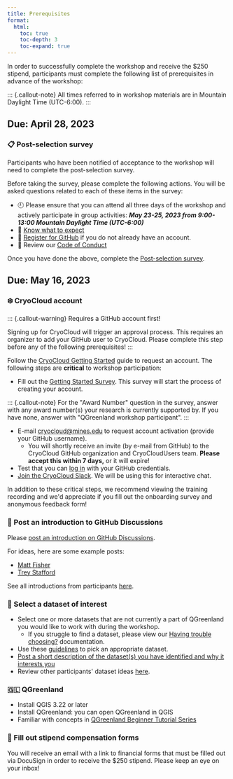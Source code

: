 ```yaml
---
title: Prerequisites
format:
  html:
    toc: true
    toc-depth: 3
    toc-expand: true
---
```


In order to successfully complete the workshop and receive the $250 stipend,
participants must complete the following list of prerequisites in advance of the
workshop:

::: {.callout-note}
All times referred to in workshop materials are in Mountain Daylight Time
(UTC-6:00).
:::


##  Due: April 28, 2023

### 📋 Post-selection survey

Participants who have been notified of acceptance to the workshop will need to
complete the post-selection survey.

Before taking the survey, please complete the following actions. You will be
asked questions related to each of these items in the survey:

* 🕘 Please ensure that you can attend all three days of the workshop and actively
  participate in group activities: _**May 23-25, 2023 from 9:00-13:00 Mountain Daylight
  Time (UTC-6:00)**_
* 🧠 [Know what to expect](/index.md#what-is-this-workshop)
* 🐙 [Register for GitHub](https://github.com/join) if you do not already have an account.
* 📏 Review our [Code of Conduct](/CODE_OF_CONDUCT.md)

Once you have done the above, complete the [Post-selection
survey](https://docs.google.com/forms/d/e/1FAIpQLScnphMXGvCk2_qWDLTTuKTJvEbIvGDxb9Lp9c05CgNz3IYJ3A/viewform?usp=sf_link).


##  Due: May 16, 2023

### ❄️ CryoCloud account


::: {.callout-warning}
Requires a GitHub account first!

Signing up for CryoCloud will trigger an approval process. This requires an
organizer to add your GitHub user to CryoCloud. Please complete this step
before any of the following prerequisites!
:::

Follow the [CryoCloud Getting
Started](https://book.cryointhecloud.com/content/Getting_Started.html) guide to
request an account. The following steps are **critical** to workshop participation:

* Fill out the [Getting Started
  Survey](https://docs.google.com/forms/d/e/1FAIpQLScb2B5LRy7qU9qDfUp5a51n87sumOxivXbQhc02wFX_FxEbXg/viewform).
  This survey will start the process of creating your account.

::: {.callout-note}
For the "Award Number" question in the survey, answer with any award number(s)
your research is currently supported by. If you have none, answer with
"QGreenland workshop participant".
:::

* E-mail <cryocloud@mines.edu> to request account activation (provide your GitHub
  username).
    * You will shortly receive an invite (by e-mail from GitHub) to the CryoCloud GitHub
      organization and CryoCloudUsers team. **Please accept this within 7 days,** or it
      will expire!
* Test that you can [log in](https://hub.cryointhecloud.com/) with your GitHub
  credentials.
* [Join the CryoCloud
  Slack](https://join.slack.com/t/cryospherecloud/shared_invite/zt-1isgbeuhh-q~cYYKtn_6i3PR1alGca_g).
  We will be using this for interactive chat.

In addition to these critical steps, we recommend viewing the training recording and
we'd appreciate if you fill out the onboarding survey and anonymous feedback form!


### 🐙 Post an introduction to GitHub Discussions


Please [post an introduction on GitHub
Discussions](https://github.com/orgs/qgreenland-workshop-2023-researcher/discussions/new?category=introductions).

For ideas, here are some example posts:

* [Matt Fisher](https://github.com/orgs/qgreenland-workshop-2023-researcher/discussions/39)
* [Trey Stafford](https://github.com/orgs/qgreenland-workshop-2023-researcher/discussions/44)


See all introductions from participants
[here](https://github.com/orgs/qgreenland-workshop-2023-researcher/discussions/categories/introductions).


### 💾 Select a dataset of interest

* Select one or more datasets that are not currently a part of QGreenland you
  would like to work with during the workshop.
    * If you struggle to find a dataset, please view our
      [Having trouble choosing?](dataset-selection.md#having-trouble-choosing)
      documentation.
* Use these [guidelines](dataset-selection.md) to pick an appropriate dataset.
* [Post a short description of the dataset(s) you have identified and why it
  interests you](https://github.com/nsidc/qgreenland-2023-researcher-workshop/discussions/new?category=dataset-ideas)
* Review other participants' dataset ideas
  [here](https://github.com/orgs/qgreenland-workshop-2023-researcher/discussions/categories/dataset-ideas).


### 🇬🇱 QGreenland

* Install QGIS 3.22 or later
* Install QGreenland: you can open QGreenland in QGIS
* Familiar with concepts in [QGreenland Beginner Tutorial
  Series](https://www.youtube.com/watch?v=gD0vkP5JUmA&list=PLSRiyMridUCwyu-vqpAFtm8bVERgTvs7q)


### 🤑 Fill out stipend compensation forms

You will receive an email with a link to financial forms that must be filled out
via DocuSign in order to receive the $250 stipend. Please keep an eye on your
inbox!
